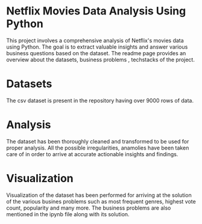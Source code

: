 # Netflix Movies Data Analysis Using Python
This project involves a comprehensive analysis of Netflix's movies  data using Python. The goal is to extract valuable insights and answer various business questions based on the dataset. The readme page provides an overview about the datasets, business problems , techstacks of the project.
# Datasets
The csv dataset is present in the repository having over 9000 rows of data.
# Analysis
The dataset has been thoroughly cleaned and transformed to be used for proper analysis. All the possible irregularities, anamolies have been taken care of in order to arrive at accurate actionable insights and findings.
# Visualization
Visualization of the dataset has been performed for arriving at the solution of the various busines problems such as most frequent genres, highest vote count, popularity and many more. The business problems are also mentioned in the ipynb file along with its solution.
